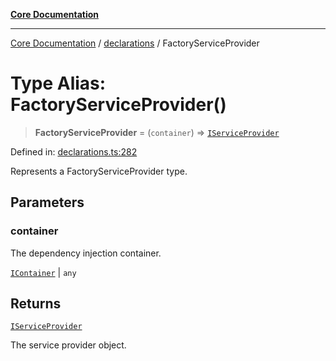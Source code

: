 [**Core Documentation**](../../README.md)

***

[Core Documentation](../../README.md) / [declarations](../README.md) / FactoryServiceProvider

# Type Alias: FactoryServiceProvider()

> **FactoryServiceProvider** = (`container`) => [`IServiceProvider`](../interfaces/IServiceProvider.md)

Defined in: [declarations.ts:282](https://github.com/stonemjs/core/blob/e2200da501349da1fec304d821c002bb6d055b61/src/declarations.ts#L282)

Represents a FactoryServiceProvider type.

## Parameters

### container

The dependency injection container.

[`IContainer`](IContainer.md) | `any`

## Returns

[`IServiceProvider`](../interfaces/IServiceProvider.md)

The service provider object.
